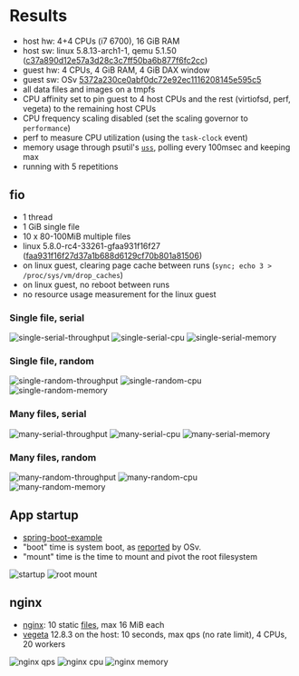 # Results

- host hw: 4+4 CPUs (i7 6700), 16 GiB RAM
- host sw: linux 5.8.13-arch1-1, qemu 5.1.50
  ([c37a890d12e57a3d28c3c7ff50ba6b877f6fc2cc](https://gitlab.com/virtio-fs/qemu/-/tree/c37a890d12e57a3d28c3c7ff50ba6b877f6fc2cc))
- guest hw: 4 CPUs, 4 GiB RAM, 4 GiB DAX window
- guest sw:
  OSv [5372a230ce0abf0dc72e92ec1116208145e595c5](https://github.com/cloudius-systems/osv/tree/5372a230ce0abf0dc72e92ec1116208145e595c5)
- all data files and images on a tmpfs
- CPU affinity set to pin guest to 4 host CPUs and the rest (virtiofsd, perf, vegeta) to the
  remaining host CPUs
- CPU frequency scaling disabled (set the scaling governor to `performance`)
- perf to measure CPU utilization (using the `task-clock` event)
- memory usage through psutil's [`uss`](https://psutil.readthedocs.io/en/latest/#psutil.Process.memory_full_info),
  polling every 100msec and keeping max
- running with 5 repetitions

## fio

- 1 thread
- 1 GiB single file
- 10 x 80-100MiB multiple files
- linux 5.8.0-rc4-33261-gfaa931f16f27
  ([faa931f16f27d37a1b688d6129cf70b801a81506](https://gitlab.com/virtio-fs/linux/-/tree/faa931f16f27d37a1b688d6129cf70b801a81506))
- on linux guest, clearing page cache between runs (`sync; echo 3 > /proc/sys/vm/drop_caches`)
- on linux guest, no reboot between runs
- no resource usage measurement for the linux guest

### Single file, serial

![single-serial-throughput](./img/fio-single-serial-tput.png "single-serial-throughput")
![single-serial-cpu](./img/fio-single-serial-cpu.png "single-serial-cpu")
![single-serial-memory](./img/fio-single-serial-memu.png "single-serial-memory")

### Single file, random

![single-random-throughput](./img/fio-single-random-tput.png "single-random-throughput")
![single-random-cpu](./img/fio-single-random-cpu.png "single-random-cpu")
![single-random-memory](./img/fio-single-random-memu.png "single-random-memory")

### Many files, serial

![many-serial-throughput](./img/fio-many-serial-tput.png "many-serial-throughput")
![many-serial-cpu](./img/fio-many-serial-cpu.png "many-serial-cpu")
![many-serial-memory](./img/fio-many-serial-memu.png "many-serial-memory")

### Many files, random

![many-random-throughput](./img/fio-many-random-tput.png "many-random-throughput")
![many-random-cpu](./img/fio-many-random-cpu.png "many-random-cpu")
![many-random-memory](./img/fio-many-random-memu.png "many-random-memory")

## App startup

- [spring-boot-example](https://github.com/foxeng/osv-apps/tree/virtiofs-tests/spring-boot-example)
- "boot" time is system boot, as [reported](https://github.com/cloudius-systems/osv/blob/5372a230ce0abf0dc72e92ec1116208145e595c5/loader.cc#L533)
  by OSv.
- "mount" time is the time to mount and pivot the root filesystem

![startup](./img/startup-app.png "startup")
![root mount](./img/startup-mount.png "root mount")

## nginx

- [nginx](https://github.com/foxeng/osv-apps/tree/virtiofs-tests/nginx): 10 static
  [files](https://github.com/foxeng/osv-apps/blob/7729a4425c38c035d001c6b00d23a7d6cdc0f3c2/nginx/Makefile#L28),
  max 16 MiB each
- [vegeta](https://github.com/foxeng/osv-apps/blob/virtiofs-tests/nginx/vegeta.sh) 12.8.3 on the
  host: 10 seconds, max qps (no rate limit), 4 CPUs, 20 workers

![nginx qps](./img/nginx-qps.png "nginx qps")
![nginx cpu](./img/nginx-cpu.png "nginx cpu")
![nginx memory](./img/nginx-memu.png "nginx memory")
